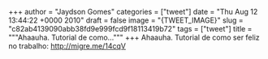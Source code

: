 
+++
author = "Jaydson Gomes"
categories = ["tweet"]
date = "Thu Aug 12 13:44:22 +0000 2010"
draft = false
image = "{TWEET_IMAGE}"
slug = "c82ab4139090abb38fd9e999fcd9f18113419b72"
tags = ["tweet"]
title = """Ahaauha. Tutorial de como..."""
+++
Ahaauha. Tutorial de como ser feliz no trabalho: http://migre.me/14cqV
